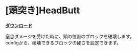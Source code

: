 # [頭突き]HeadButt

[**ダウンロード**](https://github.com/eyeq/mod-1.11.2-HeadButt/releases/download/1.0/1.11.2-HeadButt-1.0.jar)

窒息ダメージを受けた時に、頭の位置のブロックを破壊します。  
configから、破壊できるブロックの硬さを設定できます。  
